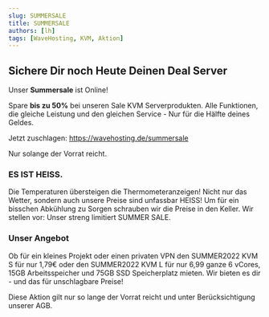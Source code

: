 ```yaml
---
slug: SUMMERSALE
title: SUMMERSALE
authors: [lh]
tags: [WaveHosting, KVM, Aktion]
---
```


## Sichere Dir noch Heute Deinen Deal Server

Unser **Summersale** ist Online!

Spare **bis zu 50%** bei unseren Sale KVM Serverprodukten. Alle Funktionen, die gleiche Leistung und den gleichen Service - Nur für die Hälfte deines Geldes.

Jetzt zuschlagen: https://wavehosting.de/summersale

Nur solange der Vorrat reicht.
<!--truncate-->

### ES IST HEISS.
Die Temperaturen übersteigen die Thermometeranzeigen!
Nicht nur das Wetter, sondern auch unsere Preise sind unfassbar HEISS!
Um für ein bisschen Abkühlung zu Sorgen schrauben wir die Preise in den Keller. Wir stellen vor: Unser streng limitiert SUMMER SALE.

### Unser Angebot

Ob für ein kleines Projekt oder einen privaten VPN den SUMMER2022 KVM S für nur 1,79€ oder den SUMMER2022 KVM L für nur 6,99 ganze 6 vCores, 15GB Arbeitsspeicher und 75GB SSD Speicherplatz mieten. Wir bieten es dir - und das für unschlagbare Preise!  

Diese Aktion gilt nur so lange der Vorrat reicht und unter Berücksichtigung unserer AGB.
